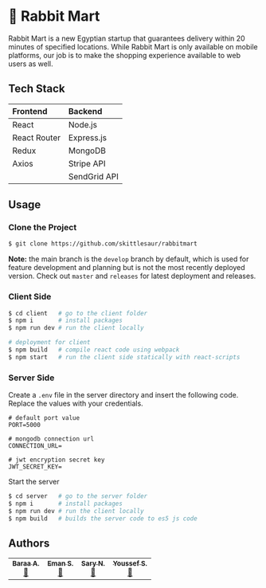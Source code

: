 # 🐰 Rabbit Mart

Rabbit Mart is a new Egyptian startup that guarantees delivery within 20 minutes of specified locations. While Rabbit
Mart is only available on mobile platforms, our job is to make the shopping experience available to web users as well.

## Tech Stack

| Frontend     | Backend      |
|:-------------|:-------------|
| React        | Node.js      |
| React Router | Express.js   |
| Redux        | MongoDB      |
| Axios        | Stripe API   |
|              | SendGrid API |

## Usage

### Clone the Project

```bash
$ git clone https://github.com/skittlesaur/rabbitmart
```

**Note:** the main branch is the `develop` branch by default, which is used for feature development and planning but is
not the most recently deployed version. Check out `master` and `releases` for latest deployment and releases.

### Client Side

```bash
$ cd client   # go to the client folder
$ npm i       # install packages
$ npm run dev # run the client locally

# deployment for client
$ npm build   # compile react code using webpack
$ npm start   # run the client side statically with react-scripts
```

### Server Side

Create a `.env` file in the server directory and insert the following code. Replace the values with your credentials.

```dotenv
# default port value
PORT=5000

# mongodb connection url
CONNECTION_URL=

# jwt encryption secret key
JWT_SECRET_KEY=
```

Start the server

```bash
$ cd server   # go to the server folder
$ npm i       # install packages
$ npm run dev # run the client locally
$ npm build   # builds the server code to es5 js code
```

## Authors

<table>
    <td align="center"><a href="https://skittlesaur.github.io"><sub><b>Baraa A.</b></sub></a><br /><a href="https://github.com/skittlesaur/rabbitmart/commits?author=skittlesaur" title="Commits">📖</a></td>
    <td align="center"><a href="https://github.com/"><sub><b>Eman S.</b></sub></a><br /><a href="https://github.com/skittlesaur/rabbitmart/commits?author=" title="Commits">📖</a></td>
    <td align="center"><a href="https://github.com/ssary"><sub><b>Sary N.</b></sub></a><br /><a href="https://github.com/skittlesaur/rabbitmart/commits?author=ssary" title="Commits">📖</a></td>
    <td align="center"><a href="https://github.com/youssefsaadgiu"><sub><b>Youssef S.</b></sub></a><br /><a href="https://github.com/skittlesaur/rabbitmart/commits?author=youssefsaadgiu" title="Commits">📖</a></td>
</table>
